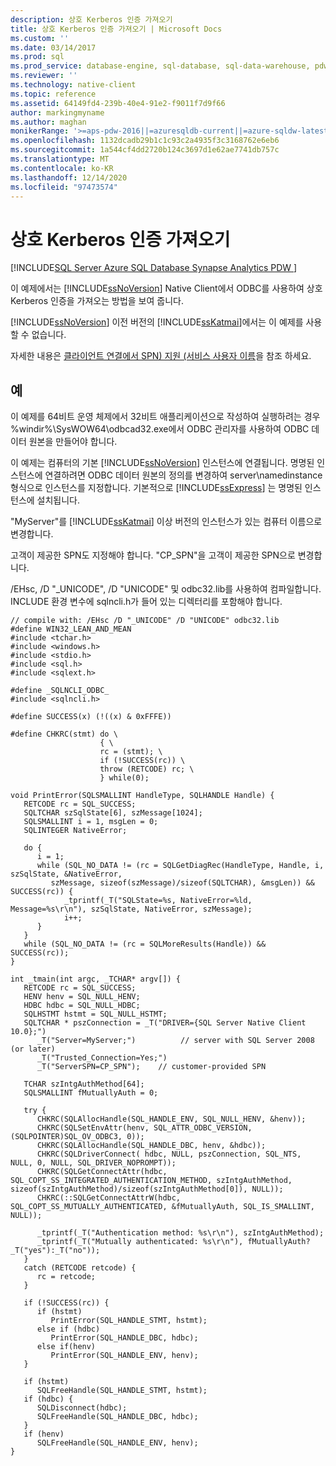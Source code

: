 ```yaml
---
description: 상호 Kerberos 인증 가져오기
title: 상호 Kerberos 인증 가져오기 | Microsoft Docs
ms.custom: ''
ms.date: 03/14/2017
ms.prod: sql
ms.prod_service: database-engine, sql-database, sql-data-warehouse, pdw
ms.reviewer: ''
ms.technology: native-client
ms.topic: reference
ms.assetid: 64149fd4-239b-40e4-91e2-f9011f7d9f66
author: markingmyname
ms.author: maghan
monikerRange: '>=aps-pdw-2016||=azuresqldb-current||=azure-sqldw-latest||>=sql-server-2016||>=sql-server-linux-2017||=azuresqldb-mi-current'
ms.openlocfilehash: 1132dcadb29b1c1c93c2a4935f3c3168762e6eb6
ms.sourcegitcommit: 1a544cf4dd2720b124c3697d1e62ae7741db757c
ms.translationtype: MT
ms.contentlocale: ko-KR
ms.lasthandoff: 12/14/2020
ms.locfileid: "97473574"
---
```

# <a name="get-mutual-kerberos-authentication"></a>상호 Kerberos 인증 가져오기
[!INCLUDE[SQL Server Azure SQL Database Synapse Analytics PDW ](../../includes/applies-to-version/sql-asdb-asdbmi-asa-pdw.md)]

  이 예제에서는 [!INCLUDE[ssNoVersion](../../includes/ssnoversion-md.md)] Native Client에서 ODBC를 사용하여 상호 Kerberos 인증을 가져오는 방법을 보여 줍니다.  
  
 [!INCLUDE[ssNoVersion](../../includes/ssnoversion-md.md)] 이전 버전의 [!INCLUDE[ssKatmai](../../includes/sskatmai-md.md)]에서는 이 예제를 사용할 수 없습니다.  
  
 자세한 내용은 [클라이언트 연결에서 SPN&#41; 지원 &#40;서비스 사용자 이름](../../relational-databases/native-client/features/service-principal-name-spn-support-in-client-connections.md)을 참조 하세요.  
  
## <a name="example"></a>예  
 이 예제를 64비트 운영 체제에서 32비트 애플리케이션으로 작성하여 실행하려는 경우 %windir%\SysWOW64\odbcad32.exe에서 ODBC 관리자를 사용하여 ODBC 데이터 원본을 만들어야 합니다.  
  
 이 예제는 컴퓨터의 기본 [!INCLUDE[ssNoVersion](../../includes/ssnoversion-md.md)] 인스턴스에 연결됩니다. 명명된 인스턴스에 연결하려면 ODBC 데이터 원본의 정의를 변경하여 server\namedinstance 형식으로 인스턴스를 지정합니다. 기본적으로 [!INCLUDE[ssExpress](../../includes/ssexpress-md.md)] 는 명명된 인스턴스에 설치됩니다.  
  
 "MyServer"를 [!INCLUDE[ssKatmai](../../includes/sskatmai-md.md)] 이상 버전의 인스턴스가 있는 컴퓨터 이름으로 변경합니다.  
  
 고객이 제공한 SPN도 지정해야 합니다. "CP_SPN"을 고객이 제공한 SPN으로 변경합니다.  
  
 /EHsc, /D "_UNICODE", /D "UNICODE" 및 odbc32.lib를 사용하여 컴파일합니다. INCLUDE 환경 변수에 sqlncli.h가 들어 있는 디렉터리를 포함해야 합니다.  
  
```  
// compile with: /EHsc /D "_UNICODE" /D "UNICODE" odbc32.lib  
#define WIN32_LEAN_AND_MEAN  
#include <tchar.h>  
#include <windows.h>  
#include <stdio.h>  
#include <sql.h>  
#include <sqlext.h>  
  
#define _SQLNCLI_ODBC_  
#include <sqlncli.h>  
  
#define SUCCESS(x) (!((x) & 0xFFFE))  
  
#define CHKRC(stmt) do \  
                    { \  
                    rc = (stmt); \  
                    if (!SUCCESS(rc)) \  
                    throw (RETCODE) rc; \  
                    } while(0);  
  
void PrintError(SQLSMALLINT HandleType, SQLHANDLE Handle) {  
   RETCODE rc = SQL_SUCCESS;  
   SQLTCHAR szSqlState[6], szMessage[1024];  
   SQLSMALLINT i = 1, msgLen = 0;  
   SQLINTEGER NativeError;  
  
   do {  
      i = 1;  
      while (SQL_NO_DATA != (rc = SQLGetDiagRec(HandleType, Handle, i, szSqlState, &NativeError,   
         szMessage, sizeof(szMessage)/sizeof(SQLTCHAR), &msgLen)) && SUCCESS(rc)) {  
            _tprintf(_T("SQLState=%s, NativeError=%ld, Message=%s\r\n"), szSqlState, NativeError, szMessage);  
            i++;  
      }  
   }   
   while (SQL_NO_DATA != (rc = SQLMoreResults(Handle)) && SUCCESS(rc));  
}  
  
int _tmain(int argc, _TCHAR* argv[]) {  
   RETCODE rc = SQL_SUCCESS;  
   HENV henv = SQL_NULL_HENV;  
   HDBC hdbc = SQL_NULL_HDBC;  
   SQLHSTMT hstmt = SQL_NULL_HSTMT;  
   SQLTCHAR * pszConnection = _T("DRIVER={SQL Server Native Client 10.0};")  
      _T("Server=MyServer;")          // server with SQL Server 2008 (or later)  
      _T("Trusted_Connection=Yes;")  
      _T("ServerSPN=CP_SPN");    // customer-provided SPN  
  
   TCHAR szIntgAuthMethod[64];  
   SQLSMALLINT fMutuallyAuth = 0;  
  
   try {  
      CHKRC(SQLAllocHandle(SQL_HANDLE_ENV, SQL_NULL_HENV, &henv));  
      CHKRC(SQLSetEnvAttr(henv, SQL_ATTR_ODBC_VERSION, (SQLPOINTER)SQL_OV_ODBC3, 0));  
      CHKRC(SQLAllocHandle(SQL_HANDLE_DBC, henv, &hdbc));  
      CHKRC(SQLDriverConnect( hdbc, NULL, pszConnection, SQL_NTS, NULL, 0, NULL, SQL_DRIVER_NOPROMPT));  
      CHKRC(SQLGetConnectAttr(hdbc, SQL_COPT_SS_INTEGRATED_AUTHENTICATION_METHOD, szIntgAuthMethod, sizeof(szIntgAuthMethod)/sizeof(szIntgAuthMethod[0]), NULL));  
      CHKRC(::SQLGetConnectAttrW(hdbc, SQL_COPT_SS_MUTUALLY_AUTHENTICATED, &fMutuallyAuth, SQL_IS_SMALLINT, NULL));  
  
      _tprintf(_T("Authentication method: %s\r\n"), szIntgAuthMethod);  
      _tprintf(_T("Mutually authenticated: %s\r\n"), fMutuallyAuth?_T("yes"):_T("no"));  
   }  
   catch (RETCODE retcode) {  
      rc = retcode;  
   }  
  
   if (!SUCCESS(rc)) {  
      if (hstmt)  
         PrintError(SQL_HANDLE_STMT, hstmt);  
      else if (hdbc)  
         PrintError(SQL_HANDLE_DBC, hdbc);  
      else if(henv)  
         PrintError(SQL_HANDLE_ENV, henv);  
   }  
  
   if (hstmt)  
      SQLFreeHandle(SQL_HANDLE_STMT, hstmt);  
   if (hdbc) {  
      SQLDisconnect(hdbc);  
      SQLFreeHandle(SQL_HANDLE_DBC, hdbc);  
   }  
   if (henv)  
      SQLFreeHandle(SQL_HANDLE_ENV, henv);  
}  
```  
  
  
